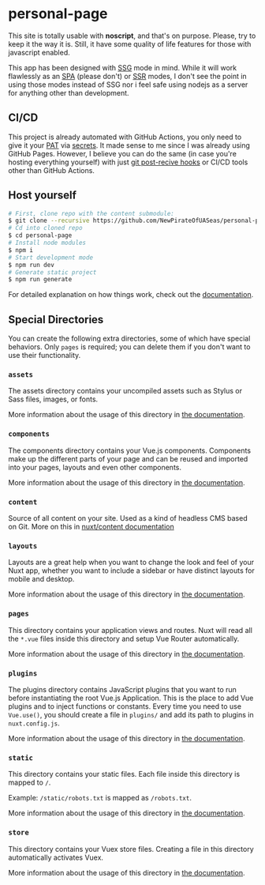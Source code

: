 # personal-page

This site is totally usable with **noscript**, and that's on purpose. Please, try to keep it the way it is.
Still, it have some quality of life features for those with javascript enabled.

This app has been designed with [SSG](https://nuxtjs.org/docs/concepts/static-site-generation#static-site-generation) mode in mind. While it will work flawlessly as an [SPA](https://nuxtjs.org/docs/concepts/static-site-generation#spa-fallback) (please don't) or [SSR](https://nuxtjs.org/docs/concepts/server-side-rendering/) modes, I don't see the point in using those modes instead of SSG nor i feel safe using nodejs as a server for anything other than development.

## CI/CD

This project is already automated with GitHub Actions, you only need to give it your [PAT](https://docs.GitHub.com/en/authentication/keeping-your-account-and-data-secure/creating-a-personal-access-token) via [secrets](https://docs.github.com/en/actions/security-guides/encrypted-secrets). It made sense to me since I was already using GitHub Pages. However, I believe you can do the same (in case you're hosting everything yourself) with just [git post-recive hooks](https://git-scm.com/book/en/v2/Customizing-Git-Git-Hooks) or CI/CD tools other than GitHub Actions.

## Host yourself

```bash
# First, clone repo with the content submodule:
$ git clone --recursive https://github.com/NewPirateOfUASeas/personal-page.git
# Cd into cloned repo
$ cd personal-page
# Install node modules
$ npm i
# Start development mode
$ npm run dev
# Generate static project
$ npm run generate
```
For detailed explanation on how things work, check out the [documentation](https://nuxtjs.org).

## Special Directories

You can create the following extra directories, some of which have special behaviors. Only `pages` is required; you can delete them if you don't want to use their functionality.

### `assets`

The assets directory contains your uncompiled assets such as Stylus or Sass files, images, or fonts.

More information about the usage of this directory in [the documentation](https://nuxtjs.org/docs/2.x/directory-structure/assets).

### `components`

The components directory contains your Vue.js components. Components make up the different parts of your page and can be reused and imported into your pages, layouts and even other components.

More information about the usage of this directory in [the documentation](https://nuxtjs.org/docs/2.x/directory-structure/components).

### `content`

Source of all content on your site. Used as a kind of headless CMS based on Git. More on this in [nuxt/content documentation](https://content.nuxtjs.org/) 

### `layouts`

Layouts are a great help when you want to change the look and feel of your Nuxt app, whether you want to include a sidebar or have distinct layouts for mobile and desktop.

More information about the usage of this directory in [the documentation](https://nuxtjs.org/docs/2.x/directory-structure/layouts).


### `pages`

This directory contains your application views and routes. Nuxt will read all the `*.vue` files inside this directory and setup Vue Router automatically.

More information about the usage of this directory in [the documentation](https://nuxtjs.org/docs/2.x/get-started/routing).

### `plugins`

The plugins directory contains JavaScript plugins that you want to run before instantiating the root Vue.js Application. This is the place to add Vue plugins and to inject functions or constants. Every time you need to use `Vue.use()`, you should create a file in `plugins/` and add its path to plugins in `nuxt.config.js`.

More information about the usage of this directory in [the documentation](https://nuxtjs.org/docs/2.x/directory-structure/plugins).

### `static`

This directory contains your static files. Each file inside this directory is mapped to `/`.

Example: `/static/robots.txt` is mapped as `/robots.txt`.

More information about the usage of this directory in [the documentation](https://nuxtjs.org/docs/2.x/directory-structure/static).

### `store`

This directory contains your Vuex store files. Creating a file in this directory automatically activates Vuex.

More information about the usage of this directory in [the documentation](https://nuxtjs.org/docs/2.x/directory-structure/store).

